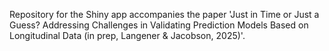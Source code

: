 Repository for the Shiny app accompanies the paper 'Just in Time or Just a Guess? Addressing Challenges in Validating Prediction Models Based on Longitudinal Data (in prep, Langener & Jacobson, 2025)'. 
